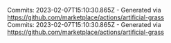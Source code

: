 Commits: 2023-02-07T15:10:30.865Z - Generated via https://github.com/marketplace/actions/artificial-grass
<br>
Commits: 2023-02-07T15:10:30.865Z - Generated via https://github.com/marketplace/actions/artificial-grass
<br>
